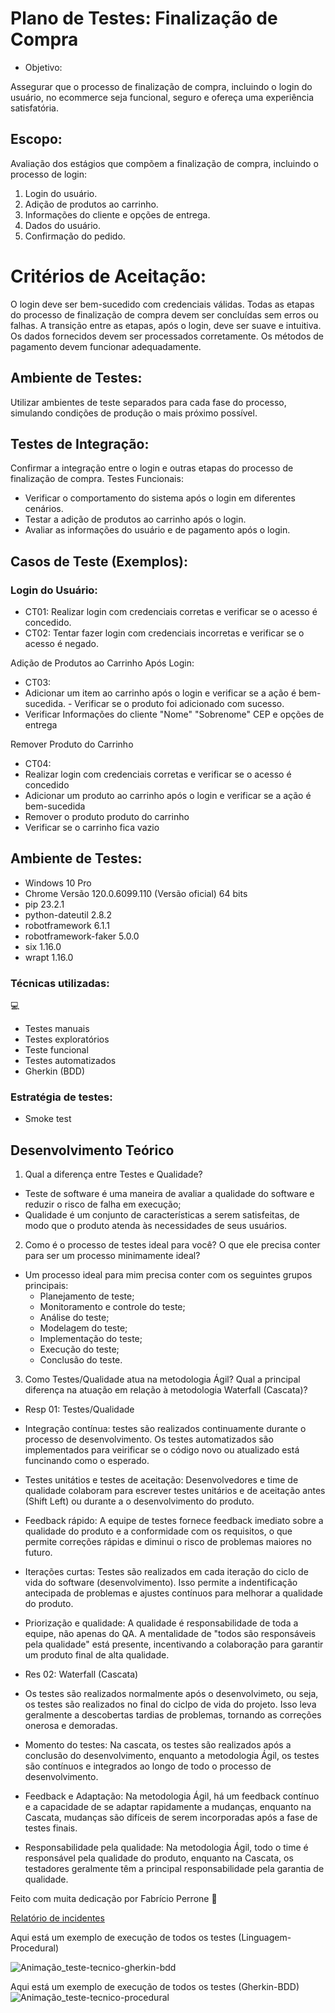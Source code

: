 # Plano de Testes: Finalização de Compra
- Objetivo:

Assegurar que o processo de finalização de compra, incluindo o login do usuário, no ecommerce seja funcional, seguro e ofereça uma experiência satisfatória.

## Escopo:
Avaliação dos estágios que compõem a finalização de compra, incluindo o processo de login:

1. Login do usuário.
2. Adição de produtos ao carrinho.
3. Informações do cliente e opções de entrega.
3. Dados do usuário.
4. Confirmação do pedido.

# Critérios de Aceitação:

O login deve ser bem-sucedido com credenciais válidas.
Todas as etapas do processo de finalização de compra devem ser concluídas sem erros ou falhas.
A transição entre as etapas, após o login, deve ser suave e intuitiva.
Os dados fornecidos devem ser processados corretamente.
Os métodos de pagamento devem funcionar adequadamente.

## Ambiente de Testes:
Utilizar ambientes de teste separados para cada fase do processo, simulando condições de produção o mais próximo possível.

## Testes de Integração:

Confirmar a integração entre o login e outras etapas do processo de finalização de compra.
Testes Funcionais:

- Verificar o comportamento do sistema após o login em diferentes cenários.
- Testar a adição de produtos ao carrinho após o login.
- Avaliar as informações do usuário e de pagamento após o login.

## Casos de Teste (Exemplos):

### Login do Usuário:
- CT01: Realizar login com credenciais corretas e verificar se o acesso é concedido.
- CT02: Tentar fazer login com credenciais incorretas e verificar se o acesso é negado.

Adição de Produtos ao Carrinho Após Login:
- CT03: 
- Adicionar um item ao carrinho após o login e verificar se a ação é bem-sucedida. - Verificar se o produto foi adicionado com sucesso.
- Verificar Informações do cliente "Nome" "Sobrenome" CEP e opções de entrega

Remover Produto do Carrinho
- CT04: 
- Realizar login com credenciais corretas e verificar se o acesso é concedido
- Adicionar um produto ao carrinho após o login e verificar se a ação é bem-sucedida
- Remover o produto produto do carrinho
- Verificar se o carrinho fica vazio

## Ambiente de Testes:
- Windows              10 Pro
- Chrome               Versão 120.0.6099.110 (Versão oficial) 64 bits
- pip                  23.2.1
- python-dateutil      2.8.2
- robotframework       6.1.1
- robotframework-faker 5.0.0
- six                  1.16.0
- wrapt                1.16.0

### Técnicas utilizadas:
 💻
- Testes manuais
- Testes exploratórios
- Teste funcional
- Testes automatizados
- Gherkin (BDD)

### Estratégia de testes:

- Smoke test

## Desenvolvimento Teórico

1) Qual a diferença entre Testes e Qualidade? 
- Teste de software é uma maneira de avaliar a qualidade do software e reduzir o risco de falha em execução;
- Qualidade é um conjunto de características a serem satisfeitas, de modo que o produto atenda às necessidades de seus usuários.

2) Como é o processo de testes ideal para você? O que ele precisa conter para ser um 
processo minimamente ideal?
- Um processo ideal para mim precisa conter com os seguintes grupos principais:
  - Planejamento de teste;
  - Monitoramento e controle do teste;
  - Análise do teste;
  - Modelagem do teste;
  - Implementação do teste;
  - Execução do teste;
  - Conclusão do teste.

3) Como Testes/Qualidade atua na metodologia Ágil? Qual a principal diferença na 
atuação em relação à metodologia Waterfall (Cascata)?

- Resp 01:  Testes/Qualidade 

- Integração contínua: testes são realizados continuamente durante o processo de desenvolvimento. Os testes automatizados são implementados para veirificar se o código novo ou atualizado está funcinando como o esperado.
- Testes unitátios e testes de aceitação: Desenvolvedores e time de qualidade colaboram para escrever testes unitários e de aceitação antes (Shift Left) ou durante a o desenvolvimento do produto.
- Feedback rápido: A equipe de testes fornece feedback imediato sobre a qualidade do produto e a conformidade com os requisitos, o que permite correções rápidas e diminui o risco de problemas maiores no futuro.
- Iterações curtas: Testes são realizados em cada iteração do ciclo de vida do software (desenvolvimento). Isso permite a indentificação antecipada de problemas e ajustes contínuos para melhorar a qualidade do produto.
- Priorização e qualidade: A qualidade é responsabilidade de toda a equipe, não apenas do QA. A mentalidade de "todos são responsáveis pela qualidade" está presente, incentivando a colaboração para garantir um produto final de alta qualidade.


- Res 02: Waterfall (Cascata)
- Os testes são realizados normalmente após o desenvolvimeto, ou seja, os testes são realizados no final do ciclpo de vida do projeto. Isso leva geralmente a descobertas tardias de problemas, tornando as correções onerosa e demoradas.

- Momento do testes: Na cascata, os testes são realizados após a conclusão do desenvolvimento, enquanto a metodologia Ágil, os testes são contínuos e integrados ao longo de todo o processo de desenvolvimento.
- Feedback e Adaptação: Na metodologia Ágil, há um feedback contínuo e a capacidade de se adaptar rapidamente a mudanças, enquanto na Cascata, mudanças são difíceis de serem incorporadas após a fase de testes finais.
- Responsabilidade pela qualidade: Na metodologia Ágil, todo o time é responsável pela qualidade do produto, enquanto na Cascata, os testadores geralmente têm a principal responsabilidade pela garantia de qualidade.

Feito com muita dedicação por Fabrício Perrone 🖤 

[Relatório de incidentes](./incidentes.md)

Aqui está um exemplo de execução de todos os testes (Linguagem-Procedural)


![Animação_teste-tecnico-gherkin-bdd](https://github.com/Fabricioperrone/Desafio-Tecnico-Testes-Automatizados-Fabricio-Perrone/assets/69866913/be8df644-202c-4936-b683-a3d71808bb2f)


Aqui está um exemplo de execução de todos os testes (Gherkin-BDD)
![Animação_teste-tecnico-procedural](https://github.com/Fabricioperrone/Desafio-Tecnico-Testes-Automatizados-Fabricio-Perrone/assets/69866913/532070d6-caf6-4fa7-a025-3223a53090d4)


